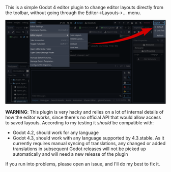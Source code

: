 This is a simple Godot 4 editor plugin to change editor layouts
directly from the toolbar, without going through the
Editor->Layouts->... menu.

![Screenshot of the plugin in action](screenshots/screenshot.png "Screenshot")

**WARNING**: This plugin is very hacky and relies on a lot of
internal details of how the editor works, since there's no official
API that would allow access to saved layouts. According to my testing
it _should_ be compatible with:

* Godot 4.2, should work for any language
* Godot 4.3, should work with any language supported by
  4.3.stable. As it currently requires manual syncing of
  translations, any changed or added translations in
  subsequent Godot releases will not be picked up
  automatically and will need a new release of the plugin

If you run into problems, please open an issue, and I'll do my best to fix it.


